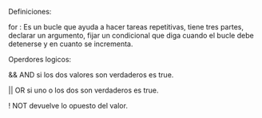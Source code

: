 Definiciones:

for : Es un bucle que ayuda a hacer tareas repetitivas, tiene tres partes, declarar un argumento, fijar un condicional que diga cuando el bucle debe detenerse y en cuanto se incrementa. 

Operdores logicos: 

&& AND si los dos valores son verdaderos es true.

|| OR si uno o los dos son verdaderos es true.

! NOT devuelve lo opuesto del valor.